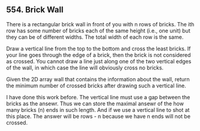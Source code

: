 ## 554. Brick Wall

There is a rectangular brick wall in front of you with n rows of bricks. The ith row has some number of bricks each of the same height (i.e., one unit) but they can be of different widths. The total width of each row is the same.

Draw a vertical line from the top to the bottom and cross the least bricks. If your line goes through the edge of a brick, then the brick is not considered as crossed. You cannot draw a line just along one of the two vertical edges of the wall, in which case the line will obviously cross no bricks.

Given the 2D array wall that contains the information about the wall, return the minimum number of crossed bricks after drawing such a vertical line.

I have done this work before. The vertical line must use a gap between the bricks as the ansewr. Thus we can store the maximal ansewr of the how many bricks (n) ends in such length. And if we use a vertical line to shot at this place. The answer will be rows - n because we have n ends will not be crossed.